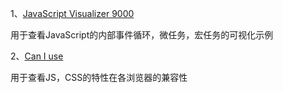 1、[JavaScript Visualizer 9000](https://www.jsv9000.app/)

用于查看JavaScript的内部事件循环，微任务，宏任务的可视化示例

2、[Can I use](https://caniuse.com/)

用于查看JS，CSS的特性在各浏览器的兼容性